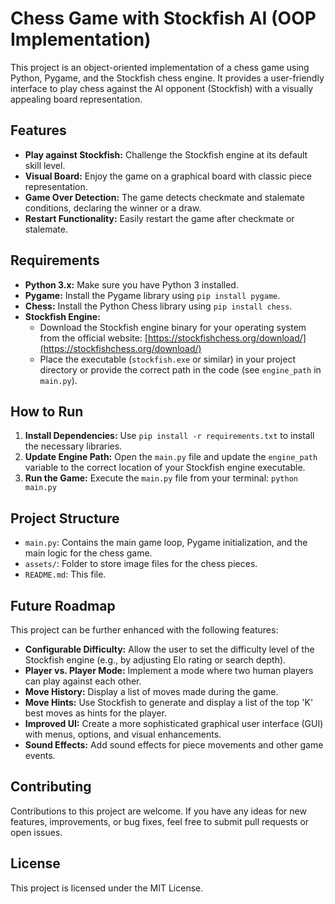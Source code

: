 # Chess Game with Stockfish AI (OOP Implementation)

This project is an object-oriented implementation of a chess game using Python, Pygame, and the Stockfish chess engine. It provides a user-friendly interface to play chess against the AI opponent (Stockfish) with a visually appealing board representation.

## Features

- **Play against Stockfish:** Challenge the Stockfish engine at its default skill level. 
- **Visual Board:** Enjoy the game on a graphical board with classic piece representation.
- **Game Over Detection:** The game detects checkmate and stalemate conditions, declaring the winner or a draw.
- **Restart Functionality:** Easily restart the game after checkmate or stalemate.

## Requirements

- **Python 3.x:** Make sure you have Python 3 installed.
- **Pygame:** Install the Pygame library using `pip install pygame`.
- **Chess:** Install the Python Chess library using `pip install chess`.
- **Stockfish Engine:** 
    - Download the Stockfish engine binary for your operating system from the official website: [https://stockfishchess.org/download/](https://stockfishchess.org/download/)
    - Place the executable (`stockfish.exe` or similar) in your project directory or provide the correct path in the code (see `engine_path` in `main.py`).

## How to Run

1. **Install Dependencies:** Use `pip install -r requirements.txt` to install the necessary libraries.
2. **Update Engine Path:** Open the `main.py` file and update the `engine_path` variable to the correct location of your Stockfish engine executable. 
3. **Run the Game:** Execute the `main.py` file from your terminal: `python main.py`

## Project Structure

- `main.py`: Contains the main game loop, Pygame initialization, and the main logic for the chess game.
- `assets/`: Folder to store image files for the chess pieces.
- `README.md`: This file.

## Future Roadmap

This project can be further enhanced with the following features:

- **Configurable Difficulty:** Allow the user to set the difficulty level of the Stockfish engine (e.g., by adjusting Elo rating or search depth).
- **Player vs. Player Mode:** Implement a mode where two human players can play against each other.
- **Move History:** Display a list of moves made during the game.
- **Move Hints:** Use Stockfish to generate and display a list of the top 'K' best moves as hints for the player.
- **Improved UI:** Create a more sophisticated graphical user interface (GUI) with menus, options, and visual enhancements.
- **Sound Effects:** Add sound effects for piece movements and other game events.

## Contributing

Contributions to this project are welcome. If you have any ideas for new features, improvements, or bug fixes, feel free to submit pull requests or open issues.

## License

This project is licensed under the MIT License.